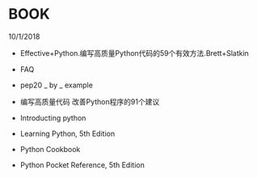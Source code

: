 # BOOK

10/1/2018

* Effective+Python.编写高质量Python代码的59个有效方法.Brett+Slatkin  

* FAQ

* pep20 _ by _ example  

* 编写高质量代码 改善Python程序的91个建议

* Introducting python  

* Learning Python, 5th Edition  

* Python Cookbook  

* Python Pocket Reference, 5th Edition


